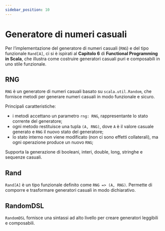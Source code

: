 ```yaml
---
sidebar_position: 10
---
```


# Generatore di numeri casuali

Per l’implementazione del generatore di numeri casuali (`RNG`) e del tipo funzionale `Rand[A]`, ci si è ispirati al 
**Capitolo 6** di **Functional Programming in Scala**, che illustra come costruire generatori casuali puri e composabili
in uno stile funzionale.

## RNG
`RNG` è un generatore di numeri casuali basato su `scala.util.Random`, che fornisce metodi per generare numeri casuali
in modo funzionale e sicuro.

Principali caratteristiche:

- i metodi accettano un parametro `rng: RNG`, rappresentante lo stato corrente del generatore;
- ogni metodo restituisce una tupla `(A, RNG)`, dove `A` è il valore casuale generato e `RNG` il nuovo stato del
  generatore;
- lo stato interno non viene modificato (non ci sono effetti collaterali), ma ogni operazione produce un nuovo `RNG`;

Supporta la generazione di booleani, interi, double, long, stringhe e sequenze casuali.

## Rand

`Rand[A]` è un tipo funzionale definito come `RNG => (A, RNG)`.
Permette di comporre e trasformare generatori casuali in modo dichiarativo.

## RandomDSL

`RandomDSL` fornisce una sintassi ad alto livello per creare generatori leggibili e composabili.